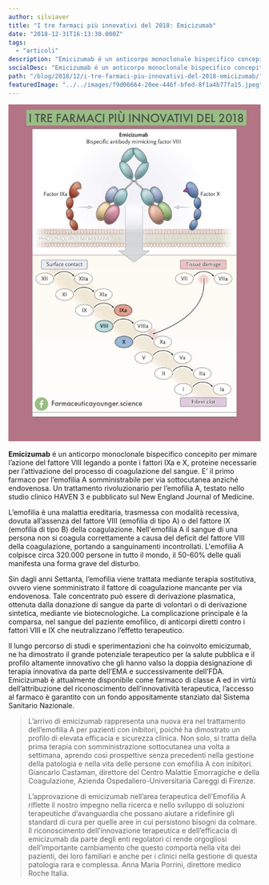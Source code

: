 ```yaml
---
author: silviaver
title: "I tre farmaci più innovativi del 2018: Emicizumab"
date: "2018-12-31T16:13:30.000Z"
tags:
  - "articoli"
description: "Emicizumab é un anticorpo monoclonale bispecifico concepito per mimare l’azione del fattore VIII legando a ponte i fattori IXa e X, proteine necessarie per l’attivazione del processo di coagulazione del sangue. E’ il primo farmaco per l’emofilia A somministrabile per via sottocutanea anziché endovenosa. Un trattamento rivoluzionario per l’emofilia A, testato nello studio clinico HAVEN 3 e pubblicato sul New England Journal of Medicine."
socialDesc: "Emicizumab é un anticorpo monoclonale bispecifico concepito per mimare l’azione del fattore VIII legando a ponte i fattori IXa e X, proteine necessarie per l’attivazione del processo di coagulazione del sangue. E’ il primo farmaco per l’emofilia A somministrabile per via sottocutanea anziché endovenosa. Un trattamento rivoluzionario per l’emofilia A, testato nello studio clinico HAVEN 3 e pubblicato sul New England Journal of Medicine."
path: "/blog/2018/12/i-tre-farmaci-piu-innovativi-del-2018-emicizumab/"
featuredImage: "../../images/f9d06664-20ee-446f-bfed-8f1a4b77fa15.jpeg"
---
```


![](../../images/f9d06664-20ee-446f-bfed-8f1a4b77fa15.jpeg)

**Emicizumab** é un anticorpo monoclonale bispecifico concepito per mimare l’azione del fattore VIII legando a ponte i fattori IXa e X, proteine necessarie per l’attivazione del processo di coagulazione del sangue. E’ il primo farmaco per l’emofilia A somministrabile per via sottocutanea anziché endovenosa. Un trattamento rivoluzionario per l’emofilia A, testato nello studio clinico HAVEN 3 e pubblicato sul New England Journal of Medicine.

L’emofilia è una malattia ereditaria, trasmessa con modalità recessiva, dovuta all’assenza del fattore VIII (emofilia di tipo A) o del fattore IX (emofilia di tipo B) della coagulazione. Nell'emofilia A il sangue di una persona non si coagula correttamente a causa del deficit del fattore VIII della coagulazione, portando a sanguinamenti incontrollati. L'emofilia A colpisce circa 320.000 persone in tutto il mondo, il 50-60% delle quali manifesta una forma grave del disturbo.

Sin dagli anni Settanta, l’emofilia viene trattata mediante terapia sostitutiva, ovvero viene somministrato il fattore di coagulazione mancante per via endovenosa. Tale concentrato può essere di derivazione plasmatica, ottenuta dalla donazione di sangue da parte di volontari o di derivazione sintetica, mediante vie biotecnologiche. La complicazione principale è la comparsa, nel sangue del paziente emofilico, di anticorpi diretti contro i fattori VIII e IX che neutralizzano l’effetto terapeutico.

Il lungo percorso di studi e sperimentazioni che ha coinvolto emicizumab, ne ha dimostrato il grande potenziale terapeutico per la salute pubblica e il profilo altamente innovativo che gli hanno valso la doppia designazione di terapia innovativa da parte dell’EMA e successivamente dell’FDA. Emicizumab è attualmente disponibile come farmaco di classe A ed in virtù dell’attribuzione del riconoscimento dell’innovatività terapeutica, l’accesso al farmaco è garantito con un fondo appositamente stanziato dal Sistema Sanitario Nazionale.

> L’arrivo di emicizumab rappresenta una nuova era nel trattamento dell’emofilia A per pazienti con inibitori, poiché ha dimostrato un profilo di elevata efficacia e sicurezza clinica. Non solo, si tratta della prima terapia con somministrazione sottocutanea una volta a settimana, aprendo così prospettive senza precedenti nella gestione della patologia e nella vita delle persone con emofilia A con inibitori. Giancarlo Castaman, direttore del Centro Malattie Emorragiche e della Coagulazione, Azienda Ospedaliero-Universitaria Careggi di Firenze.
>
> L’approvazione di emicizumab nell’area terapeutica dell’Emofilia A riflette il nostro impegno nella ricerca e nello sviluppo di soluzioni terapeutiche d’avanguardia che possano aiutare a ridefinire gli standard di cura per quelle aree in cui persistono bisogni da colmare. Il riconoscimento dell’innovazione terapeutica e dell’efficacia di emicizumab da parte degli enti regolatori ci rende orgogliosi dell’importante cambiamento che questo comporta nella vita dei pazienti, dei loro familiari e anche per i clinici nella gestione di questa patologia rara e complessa. Anna Maria Porrini, direttore medico Roche Italia.
